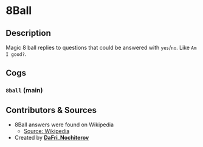 # 8Ball

## Description

Magic 8 ball replies to questions that could be answered with `yes`/`no`. Like `Am I good?`.

## Cogs

### `8ball` (**main**)

## Contributors & Sources

- 8Ball answers were found on Wikipedia
  - [Source: Wikipedia](https://en.wikipedia.org/wiki/Magic_8-Ball)
- Created by **[DaFri_Nochiterov](https://gitlab.com/dafri-nochiterov)**